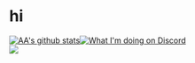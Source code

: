 # hi
[![AA's github stats](https://github-readme-stats-umber.vercel.app/api?username=adoesgit&show_icons=true)](#application-main)[![What I'm doing on Discord](https://gt.bigdumb.gq/api/badge/373833473091436546)](#application-main)\
[![](https://komarev.com/ghpvc/?username=ADoesGit)](#application-main)

